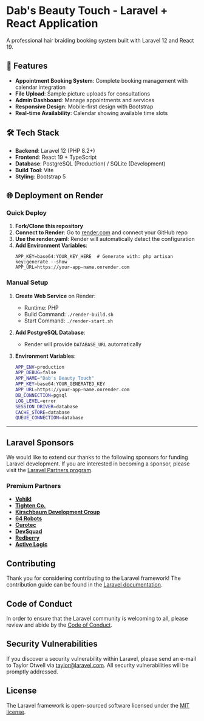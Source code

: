 # Dab's Beauty Touch - Laravel + React Application

A professional hair braiding booking system built with Laravel 12 and React 19.

## 🚀 Features

- **Appointment Booking System**: Complete booking management with calendar integration
- **File Upload**: Sample picture uploads for consultations  
- **Admin Dashboard**: Manage appointments and services
- **Responsive Design**: Mobile-first design with Bootstrap
- **Real-time Availability**: Calendar showing available time slots

## 🛠️ Tech Stack

- **Backend**: Laravel 12 (PHP 8.2+)
- **Frontend**: React 19 + TypeScript
- **Database**: PostgreSQL (Production) / SQLite (Development)
- **Build Tool**: Vite
- **Styling**: Bootstrap 5

## 🌐 Deployment on Render

### Quick Deploy

1. **Fork/Clone this repository**
2. **Connect to Render**: Go to [render.com](https://render.com) and connect your GitHub repo
3. **Use the render.yaml**: Render will automatically detect the configuration
4. **Add Environment Variables**:
   ```
   APP_KEY=base64:YOUR_KEY_HERE  # Generate with: php artisan key:generate --show
   APP_URL=https://your-app-name.onrender.com
   ```

### Manual Setup

1. **Create Web Service** on Render:
   - Runtime: PHP
   - Build Command: `./render-build.sh`
   - Start Command: `./render-start.sh`

2. **Add PostgreSQL Database**:
   - Render will provide `DATABASE_URL` automatically

3. **Environment Variables**:
   ```bash
   APP_ENV=production
   APP_DEBUG=false
   APP_NAME="Dab's Beauty Touch"
   APP_KEY=base64:YOUR_GENERATED_KEY
   APP_URL=https://your-app-name.onrender.com
   DB_CONNECTION=pgsql
   LOG_LEVEL=error
   SESSION_DRIVER=database
   CACHE_STORE=database
   QUEUE_CONNECTION=database
   ```

---

## Laravel Sponsors

We would like to extend our thanks to the following sponsors for funding Laravel development. If you are interested in becoming a sponsor, please visit the [Laravel Partners program](https://partners.laravel.com).

### Premium Partners

- **[Vehikl](https://vehikl.com)**
- **[Tighten Co.](https://tighten.co)**
- **[Kirschbaum Development Group](https://kirschbaumdevelopment.com)**
- **[64 Robots](https://64robots.com)**
- **[Curotec](https://www.curotec.com/services/technologies/laravel)**
- **[DevSquad](https://devsquad.com/hire-laravel-developers)**
- **[Redberry](https://redberry.international/laravel-development)**
- **[Active Logic](https://activelogic.com)**

## Contributing

Thank you for considering contributing to the Laravel framework! The contribution guide can be found in the [Laravel documentation](https://laravel.com/docs/contributions).

## Code of Conduct

In order to ensure that the Laravel community is welcoming to all, please review and abide by the [Code of Conduct](https://laravel.com/docs/contributions#code-of-conduct).

## Security Vulnerabilities

If you discover a security vulnerability within Laravel, please send an e-mail to Taylor Otwell via [taylor@laravel.com](mailto:taylor@laravel.com). All security vulnerabilities will be promptly addressed.

## License

The Laravel framework is open-sourced software licensed under the [MIT license](https://opensource.org/licenses/MIT).
